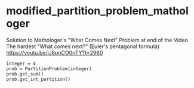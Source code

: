# modified_partition_problem_mathologer
Solution to Mathologer's "What Comes Next" Problem at end of the Video The hardest "What comes next?" (Euler's pentagonal formula) https://youtu.be/iJ8pnCO0nTY?t=2960

```
integer = 4
prob = PartitionProblem(integer)
prob.get_sum()
prob.get_int_partition()
```
